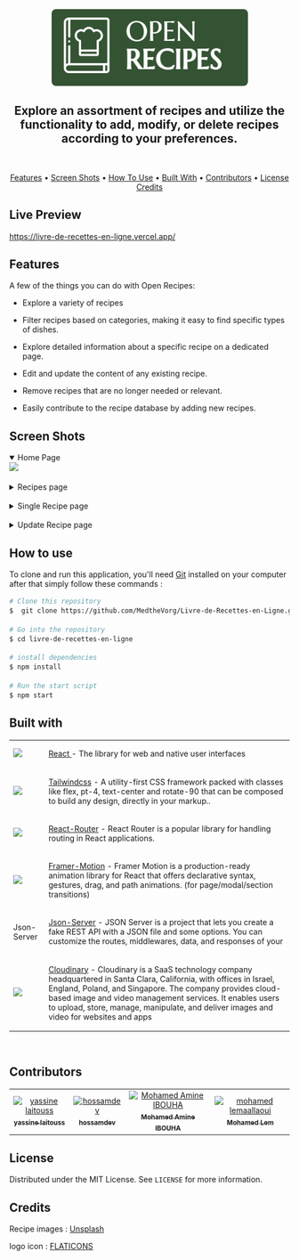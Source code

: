 

<div align="center">
  <a href="https://github.com/MedtheVorg/Livre-de-Recettes-en-Ligne">
    <img src="./src/assets/logoReadMe.PNG" alt="Logo" style='border-radius:8px'>
  </a>
  <h2 align="center">
    Explore an assortment of recipes and utilize the functionality to add, modify, or delete recipes according to your preferences.
  </h2>
 <br/>
 </div>


<!-- TABLE OF CONTENT -->
<p align="center">
  <a href="#Features">Features</a> •
  <a href="#screen-shots">Screen Shots</a> •
  <a href="#how-to-use">How To Use</a> •
  <a href="#built-with">Built With</a> •
  <a href="#contributors">Contributors</a> •
  <a href="#license">License</a>
  <a href="#credits">Credits</a>
</p>

<!-- ABOUT THE PROJECT -->
## Live Preview

https://livre-de-recettes-en-ligne.vercel.app/

## Features

A few of the things you can do with Open Recipes:

* Explore a variety of recipes

* Filter recipes based on categories, making it easy to find specific types of dishes.

* Explore detailed information about a specific recipe on a dedicated page.

* Edit and update the content of any existing recipe.
* Remove recipes that are no longer needed or relevant.

* Easily contribute to the recipe database by adding new recipes.


## Screen Shots
  <details open>
  <summary>Home Page</summary>
    <img src="./src/assets/appgif.gif" />
</details>
<br/>
<details >
  <summary>Recipes page</summary>
    <img src="./src/assets/images/recipesPage.png" />
</details>
<br/>
<details >
  <summary>Single Recipe page</summary>
    <img src="./src/assets/images/recipePage.png" />
</details>
<br/>
<details >
  <summary>Update Recipe page</summary>
    <img src="./src/assets/images/updateRecipePage.png" />
</details>

## How to use
To clone and run this application, you'll need [Git](https://git-scm.com) installed on your computer after that simply follow these commands :

```bash
# Clone this repository
$  git clone https://github.com/MedtheVorg/Livre-de-Recettes-en-Ligne.git

# Go into the repository
$ cd livre-de-recettes-en-ligne

# install dependencies
$ npm install

# Run the start script
$ npm start
```



## Built with

<table>
<tr>
<td><img src="https://skillicons.dev/icons?i=react" /> </td>
<td align="bottom">

[React ](https://react.dev/learn) - The library for web and native user interfaces
 </td>
</tr>
<tr>

<td><img src="https://skillicons.dev/icons?i=tailwindcss" /> </td>
<td align="bottom">

[Tailwindcss](https://tailwindcss.com) - A utility-first CSS framework packed with classes like flex, pt-4, text-center and rotate-90 that can be composed to build any design, directly in your markup..

 </td>
</tr>

<td><img src="https://pics.freeicons.io/uploads/icons/png/9267873881551942642-512.png"  width="70"/> </td>
<td align="bottom">

 [React-Router](https://reactrouter.com/en/main) - React Router is a popular library for handling routing in React applications.

 </td>
</tr>

</tr>
<td><img src="https://camo.githubusercontent.com/3bcd317876dc122d3055613c7f5450134050d0c5a8683807c6f2e8e2178737b0/68747470733a2f2f6672616d657275736572636f6e74656e742e636f6d2f696d616765732f34386861395a52396f5a51475136675a38595566456c50335430412e706e67" /> </td>
<td align="bottom">

  [Framer-Motion](https://www.framer.com/motion/) - Framer Motion is a production-ready animation library for React that offers declarative syntax, gestures, drag, and path animations. (for page/modal/section transitions)

 </td>
</tr>

</tr>
<td>Json-Server </td>
<td align="bottom">

[Json-Server](https://github.com/typicode/json-server) - JSON Server is a project that lets you create a fake REST API with a JSON file and some options. You can customize the routes, middlewares, data, and responses of your 
 </td>
</tr>

</tr>
<td><img src="https://cloudinary-res.cloudinary.com/image/upload/docsite/brand-assets/cloudinary_favicon_apple-touch-icon-152x152.png" /> </td>
<td align="bottom">

 [Cloudinary](https://cloudinary.com/) - Cloudinary is a SaaS technology company headquartered in Santa Clara, California, with offices in Israel, England, Poland, and Singapore. The company provides cloud-based image and video management services. It enables users to upload, store, manage, manipulate, and deliver images and video for websites and apps
 
 </td>
</tr>
 </table>

<br/>

## Contributors

<table width="100%"><tr align="left">

  <td align="center"><a href="https://github.com/laitoussyassine"><img src="https://avatars.githubusercontent.com/laitoussyassine" width="120px;"alt="yassine laitouss
"/><br/><sub><b>yassine laitouss
 </b></sub></a></td>
  
  <td align="center"><a href="https://github.com/hossam-dev14"><img src="https://avatars.githubusercontent.com/hossam-dev14" width="120px;"alt="hossamdev"/><br/><sub><b>hossamdev
 </b></sub></a></td>
  <td align="center"><a href="https://github.com/ibouha"><img src="https://avatars.githubusercontent.com/ibouha" width="120px;"alt="Mohamed Amine IBOUHA"/><br/><sub><b>Mohamed Amine IBOUHA
 </b></sub></a></td>
  <td align="center"><a href="https://github.com/MedtheVorg"><img src="https://avatars.githubusercontent.com/MedtheVorg" width="120px;"alt="mohamed lemaallaoui"/><br/><sub><b>Mohamed Lem
</b></sub></a></td>



</tr></table>

## License
Distributed under the MIT License. See `LICENSE` for more information.


## Credits
Recipe images : <a href="https://www.unsplash.com/">Unsplash</a>

logo icon : <a href="https://www.flaticon.com/">FLATICONS</a>


